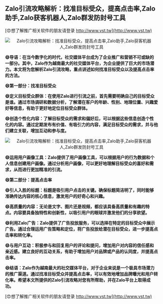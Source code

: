 ## **Zalo引流攻略解析：找准目标受众，提高点击率,Zalo助手,Zalo获客机器人,Zalo群发防封号工具**

[😍想了解推广相关软件的朋友请登录 http://www.vst.tw](http://www.vst.tw)

 <center><img src="https://vst.tw/MP4/tuiguang/png/7.png" alt="Zalo引流攻略解析：找准目标受众，提高点击率,Zalo助手,Zalo获客机器人,Zalo群发防封号工具"></center>

**😄导语：在当今数字化的时代，社交媒体平台成为了企业推广和营销不可或缺的一部分。其中，Zalo作为越南最大的社交媒体平台，为企业提供了巨大的市场潜力。本文将为您解析Zalo引流攻略，重点讲述如何找准目标受众以及提高点击率的方法。**

**😄第一部分：找准目标受众**

**😄定义目标受众群体：在使用Zalo进行引流之前，首先需要明确自己的目标受众是谁。通过市场调研和数据分析，了解潜在客户的年龄、性别、地理位置、兴趣爱好等信息，有助于更好地定位目标受众群体。**

**😄创造个性化内容：了解目标受众的需求和偏好后，可以根据这些信息创造个性化的内容。通过定期发布有价值、有吸引力的内容，满足目标受众的需求，并与他们建立关联，增加互动和参与度。**

 <center><img src="https://vst.tw/MP4/tuiguang/png/2.png" alt="Zalo引流攻略解析：找准目标受众，提高点击率,Zalo助手,Zalo获客机器人,Zalo群发防封号工具"></center>

**😄运用用户画像工具：Zalo提供了用户画像工具，可以根据用户的行为数据和个人信息创建用户画像。通过分析用户画像，可以更好地理解目标受众的喜好和需求，从而进行更加精准的引流。**

**😄第二部分：提高点击率**

**😄引人入胜的标题：标题是吸引用户点击的关键。确保标题简洁明了，同时能够准确传达内容的核心信息，激发用户的好奇心和兴趣。**

**😄高质量的内容：无论是文字、图片还是视频，都应该具备高质量和有趣的特点。内容要具备独特性和创新性，以吸引用户的眼球并激发他们的分享欲望。**

**😄利用Zalo广告：Zalo提供了广告投放服务，可以选择在特定的目标受众中展示广告。通过合理运用广告策略和定位，将广告投放给潜在目标受众，进一步提高点击率和转化率。**

**😄与用户互动：积极参与和回复用户的评论和提问，增加用户对内容的信任感和亲近感。建立良好的互动关系，有助于增加用户对品牌或产品的认同度，并提高点击率。**

**😄结语：Zalo作为越南最大的社交媒体平台，对于企业来说是一个极具市场潜力的推广渠道。通过找准目标受众并提高点击率，可以有效地增加品牌曝光和用户转化率。希望本文所提供的Zalo引流攻略对您有所帮助，并在Zalo平台上取得成功。**

[😍想了解推广相关软件的朋友请登录 http://www.vst.tw](http://www.vst.tw)



